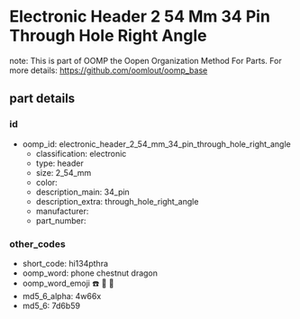 # Electronic Header 2 54 Mm 34 Pin Through Hole Right Angle  

note: This is part of OOMP the Oopen Organization Method For Parts. For more details: https://github.com/oomlout/oomp_base

##  part details





### id
* oomp_id: electronic_header_2_54_mm_34_pin_through_hole_right_angle
  * classification: electronic
  * type: header
  * size: 2_54_mm
  * color: 
  * description_main: 34_pin
  * description_extra: through_hole_right_angle
  * manufacturer: 
  * part_number: 

### other_codes
* short_code: hi134pthra
* oomp_word: phone chestnut dragon
* oomp_word_emoji :phone: :chestnut: :dragon:
* md5_6_alpha: 4w66x
* md5_6: 7d6b59
